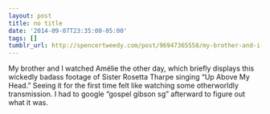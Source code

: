```yaml
---
layout: post
title: no title
date: '2014-09-07T23:35:00-05:00'
tags: []
tumblr_url: http://spencertweedy.com/post/96947365558/my-brother-and-i-watched-amélie-the-other-day
---
```

My brother and I watched Amélie the other day, which briefly displays this wickedly badass footage of Sister Rosetta Tharpe singing “Up Above My Head.” Seeing it for the first time felt like watching some otherworldly transmission. I had to google “gospel gibson sg” afterward to figure out what it was.
